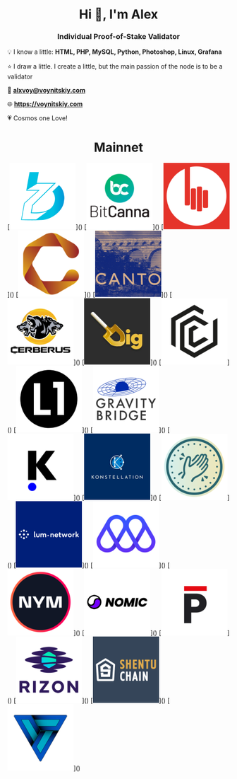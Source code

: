 <h1 align="center">Hi 👋, I'm Alex</h1>
<h3 align="center">Individual Proof-of-Stake Validator</h3>
  
 💡 I know a little: **HTML, PHP, MySQL, Python, Photoshop, Linux, Grafana**
 
 ⭐ I draw a little. I create a little, but the main passion of the node is to be a validator
 
 💌 **alxvoy@voynitskiy.com**
 
 🌐 **https://voynitskiy.com**

 💗 Cosmos one Love!

<h1 align="center">Mainnet</h1>
[<img src='https://raw.githubusercontent.com/Voynitskiy/Voynitskiy/main/mainnet/logo/BeeZee.png' alt='umee'  width='150'>]()
[<img src='https://raw.githubusercontent.com/Voynitskiy/Voynitskiy/main/mainnet/logo/BitCanna.png' alt='nym'  width='150'>]()
[<img src='https://raw.githubusercontent.com/Voynitskiy/Voynitskiy/main/mainnet/logo/BitSong.png' alt='mises'  width='150'>]()
[<img src='https://raw.githubusercontent.com/Voynitskiy/Voynitskiy/main/mainnet/logo/CHEQD%20Network.png' alt='CHEQD Network'  width='150'>]()
[<img src='https://raw.githubusercontent.com/Voynitskiy/Voynitskiy/main/mainnet/logo/Canto.png' alt='Canto'  width='150'>]()
[<img src='https://raw.githubusercontent.com/Voynitskiy/Voynitskiy/main/mainnet/logo/Cerberus.png' alt='Cerberus'  width='150'>]()
[<img src='https://raw.githubusercontent.com/Voynitskiy/Voynitskiy/main/mainnet/logo/DIG.png' alt='DIG'  width='150'>]()
[<img src='https://raw.githubusercontent.com/Voynitskiy/Voynitskiy/main/mainnet/logo/FirmaChain.png' alt='FirmaChain'  width='150'>]()
[<img src='https://raw.githubusercontent.com/Voynitskiy/Voynitskiy/main/mainnet/logo/GenesisL1.png' alt='GenesisL1'  width='150'>]()
[<img src='https://raw.githubusercontent.com/Voynitskiy/Voynitskiy/main/mainnet/logo/Gravity%20Bridge.png' alt='Gravity Bridge'  width='150'>]()
[<img src='https://raw.githubusercontent.com/Voynitskiy/Voynitskiy/main/mainnet/logo/Ki-Chain.png' alt='Ki-Chain'  width='150'>]()
[<img src='https://raw.githubusercontent.com/Voynitskiy/Voynitskiy/main/mainnet/logo/Konstellation.png' alt='Konstellation'  width='150'>]()
[<img src='https://raw.githubusercontent.com/Voynitskiy/Voynitskiy/main/mainnet/logo/LikeCoin.png' alt='LikeCoin'  width='150'>]()
[<img src='https://raw.githubusercontent.com/Voynitskiy/Voynitskiy/main/mainnet/logo/Lum.png' alt='Lum'  width='150'>]()
[<img src='https://raw.githubusercontent.com/Voynitskiy/Voynitskiy/main/mainnet/logo/Mises.png' alt='Mises'  width='150'>]()
[<img src='https://raw.githubusercontent.com/Voynitskiy/Voynitskiy/main/mainnet/logo/NYM.png' alt='NYM'  width='150'>]()
[<img src='https://raw.githubusercontent.com/Voynitskiy/Voynitskiy/main/mainnet/logo/Nomic.png' alt='Nomic'  width='150'>]()
[<img src='https://raw.githubusercontent.com/Voynitskiy/Voynitskiy/main/mainnet/logo/Persistence.png' alt='Persistence'  width='150'>]()
[<img src='https://raw.githubusercontent.com/Voynitskiy/Voynitskiy/main/mainnet/logo/Rizon.png' alt='Rizon'  width='150'>]()
[<img src='https://raw.githubusercontent.com/Voynitskiy/Voynitskiy/main/mainnet/logo/Shentu.png' alt='Shentu'  width='150'>]()
[<img src='https://raw.githubusercontent.com/Voynitskiy/Voynitskiy/main/mainnet/logo/Vidulum.png' alt='Vidulum'  width='150'>]()
